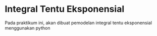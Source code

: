 # Integral Tentu Eksponensial
Pada praktikum ini, akan dibuat pemodelan integral tentu eksponensial menggunakan python
